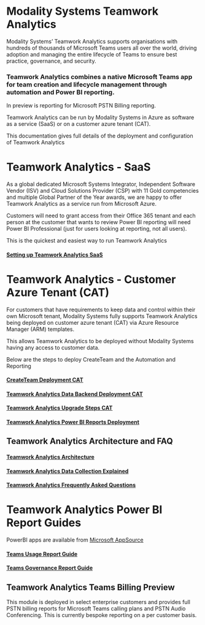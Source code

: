 # Modality Systems Teamwork Analytics

Modality Systems’ Teamwork Analytics supports organisations with hundreds of thousands of Microsoft Teams users all over the world, driving adoption and managing the entire lifecycle of Teams to ensure best practice, governance, and security.

### Teamwork Analytics combines a native Microsoft Teams app for team creation and lifecycle management through automation and Power BI reporting.

In preview is reporting for Microsoft PSTN Billing reporting.

Teamwork Analytics can be run by Modality Systems in Azure as software as a service (SaaS) or on a customer azure tenant (CAT).

This documentation gives full details of the deployment and configuration of Teamwork Analytics



# Teamwork Analytics - SaaS

As a global dedicated Microsoft Systems Integrator, Independent Software Vendor (ISV) and Cloud Solutions Provider (CSP) with 11 Gold competencies and multiple Global Partner of the Year awards, we are happy to offer Teamwork Analytics as a service run from Microsoft Azure.

Customers will need to grant access from their Office 365 tenant and each person at the customer that wants to review Power BI reporting will need Power BI Professional (just for users looking at reporting, not all users).

This is the quickest and easiest way to run Teamwork Analytics

#### [Setting up Teamwork Analytics SaaS](/twa/SaaS/README.md)



# Teamwork Analytics -  Customer Azure Tenant (CAT)

For customers that have requirements to keep data and control within their own Microsoft tenant, Modality Systems fully supports Teamwork Analytics being deployed on customer azure tenant (CAT) via Azure Resource Manager (ARM) templates.

This allows Teamwork Analytics to be deployed without Modality Systems having any access to customer data.

Below are the steps to deploy CreateTeam and the Automation and Reporting

####  [CreateTeam Deployment CAT](CreateTeam/README.md)

#### [Teamwork Analytics Data Backend Deployment CAT](twa/TeamworkAnalyticsDataCollectorDeployment.md)

#### [Teamwork Analytics Upgrade Steps CAT](twa/UpgradingTeamworkAnalytics.md)

#### [Teamwork Analytics Power BI Reports Deployment](twa/PowerBIAppsAdminInstallGuide.md)





## Teamwork Analytics Architecture and FAQ

####  [Teamwork Analytics Architecture](twa/TWA-Architecture-Overview.md)

#### [Teamwork Analytics Data Collection Explained](twa/TeamworkAnalyticsDataCollectionExplained.md)

#### [Teamwork Analytics Frequently Asked Questions](twa/TWA-FAQ.md)



# Teamwork Analytics Power BI Report Guides

PowerBI apps are available from [Microsoft AppSource](https://modalitysoftware.com/twa)

####  [Teams Usage Report Guide](/twa/Reports/TeamsUsage/TeamsUsageGuidance.md)

####  [Teams Governance Report Guide](/twa/Reports/TeamsGovernanceandSecurity/OperationsGovernanceandCompliance.md)



## Teamwork Analytics Teams Billing Preview

This module is deployed in select enterprise customers and provides full PSTN billing reports for Microsoft Teams calling plans and PSTN Audio Conferencing. This is currently bespoke reporting on a per customer basis.